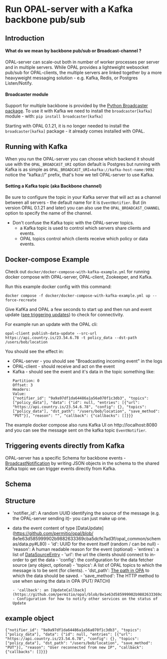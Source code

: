 # Run OPAL-server with a Kafka backbone pub/sub

## Introduction

#### What do we mean by backbone pub/sub or Broadcast-channel ?

OPAL-server can scale-out both in number of worker processes per server and in multiple servers.
While OPAL provides a lightweight websocket pub/sub for OPAL-clients, the multiple servers are linked together by a more heavyweight messaging solution - e.g. Kafka, Redis, or Postgres Listen/Notify.

#### Broadcaster module

Support for multiple backbone is provided by the [Python Broadcaster package](https://pypi.org/project/broadcaster/).
To use it with Kafka we need to install the `broadcaster[kafka]` module - with:
`pip install broadcaster[kafka]`

Starting with OPAL 0.1.21, it is no longer needed to install the `broadcaster[kafka]` package - it already comes installed with OPAL.

## Running with Kafka

When you run the OPAL-server you can choose which backend it should use with the `OPAL_BROADCAST_URI` option default is Postgres but running with Kafka is as simple as `OPAL_BROADCAST_URI=kafka://kafka-host-name:9092`
notice the "kafka://" prefix, that's how we tell OPAL-server to use Kafka.

#### Setting a Kafka topic (aka Backbone channel)

Be sure to configure the topic in your Kafka server that will act as a channel between all servers - the default name for it is `EventNotifier`.
But (in version OPAL 0.1.21 and later) you can also use the `OPAL_BROADCAST_CHANNEL` option to specify the name of the channel.

- Don't confuse the Kafka topic with the OPAL-server topics.
  - a Kafka topic is used to control which servers share clients and events.
  - OPAL topics control which clients receive which policy or data events.

## Docker-compose Example

Check out `docker/docker-compose-with-kafka-example.yml` for running docker compose with OPAL-server, OPAL-client, Zookeeper, and Kafka.

Run this example docker config with this command:
```
docker compose -f docker/docker-compose-with-kafka-example.yml up --force-recreate
```

Give KafKa and OPAL a few seconds to start up and then run and event update ([see triggering updates](https://github.com/permitio/opal/blob/master/docs/HOWTO/get_started_with_opal_docker_compose_tutorial.md#step-4-publish-a-data-update-via-the-opal-server)) to check for connectivity.

For example run an update with the OPAL cli:

```
opal-client publish-data-update --src-url https://api.country.is/23.54.6.78 -t policy_data --dst-path /users/bob/location
```

You should see the effect in:

- OPAL-server - you should see "Broadcasting incoming event" in the logs
- OPAL-client - should receive and act on the event
- Kafka - should see the event and it's data in the topic
  something like:
  ```Key: null
  Partition: 0
  Offset: 3
  Headers:
  Value:
  {"notifier_id": "9a9a97df1da64486a1a56a070f1c3db3", "topics": ["policy_data"], "data": {"id": null, "entries": [{"url": "https://api.country.is/23.54.6.78", "config": {}, "topics": ["policy_data"], "dst_path": "/users/bob/location", "save_method": "PUT"}], "reason": "", "callback": {"callbacks": []}}}
  ```

The example docker compose also runs Kafka UI on http://localhost:8080 and you can see the message sent on the kafka topic `EventNotifier`.

## Triggering events directly from Kafka

OPAL-server has a specific Schema for backbone events - [BroadcastNotification](https://github.com/authorizon/fastapi_websocket_pubsub/blob/3b567bb0f34e42c5e1162ffeae8d8c1d4eed43dc/fastapi_websocket_pubsub/event_broadcaster.py#L18) by writing JSON objects in the schema to the shared Kafka topic we can trigger events directly from Kafka.

## Schema

## Structure

- 'notifier_id': A random UUID identifying the source of the message (e.g. the OPAL-server sending it)- you can just make up one.

- data the event content of type [DataUpdate](https://github.com/permitio/opal/blob/
  8e1e63d585999902b9882633369cba5dcfe7ad3f/opal_common/schemas/data.py#L80) - 'id': UUID for the event itself (random / can be null) - 'reason': A human readable reason for the event (optional) - 'entires': a list of [DataSourceEntry](https://github.com/permitio/opal/blob/8e1e63d585999902b9882633369cba5dcfe7ad3f/opal_common/schemas/data.py#L9) - 'url': the url the clients should connect to in-order to get the data - 'config': the configuration for the data fetcher source (any object, optional) - 'topics': A list of OPAL topics to which the message is to be sent (for clients). - 'dst_path': [The path in OPA](https://www.openpolicyagent.org/docs/latest/rest-api/#data-api) to which the data should be saved. - 'save_method': The HTTP method to use when saving the data in OPA (PUT/ PATCH)

      - 'callback': an [UpdateCallback](https://github.com/permitio/opal/blob/8e1e63d585999902b9882633369cba5dcfe7ad3f/opal_common/schemas/data.py#L71) - Configuration for how to notify other services on the status of Update

## example object

```
{"notifier_id": "9a9a97df1da64486a1a56a070f1c3db3", "topics": ["policy_data"], "data": {"id": null, "entries": [{"url": "https://api.country.is/23.54.6.78", "config": {}, "topics": ["policy_data"], "dst_path": "/users/bob/location", "save_method": "PUT"}], "reason": "User reconnected from new IP", "callback": {"callbacks": []}}}
```

